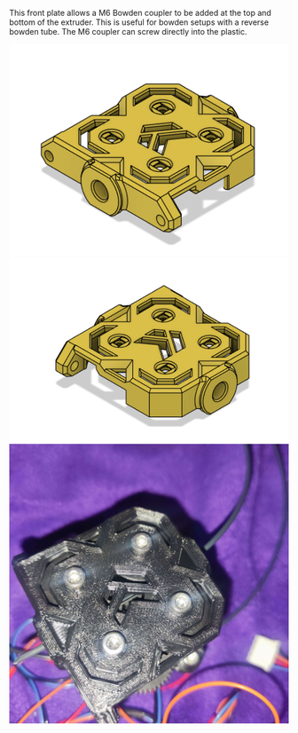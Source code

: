 This front plate allows a M6 Bowden coupler to be added at the top and bottom of the extruder. This is useful for bowden setups with a reverse bowden tube. The M6 coupler can screw directly into the plastic.

<img src="TopCover_Cut M6x2 Plug Bottom.png"/>
<img src="TopCover_Cut M6x2 Plug Top.png"/>
<img src="TopCover_Cut M6x2 Plug Pic.jpg"/>
